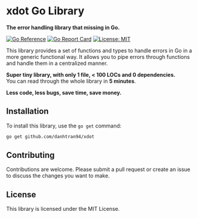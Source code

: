 # xdot Go Library

**The error handling library that missing in Go.**

[![Go Reference](https://pkg.go.dev/badge/github.com/danhtran94/xdot.svg)](https://pkg.go.dev/github.com/danhtran94/xdot)
[![Go Report Card](https://goreportcard.com/badge/github.com/danhtran94/xdot)](https://goreportcard.com/report/github.com/danhtran94/xdot)
[![License: MIT](https://img.shields.io/badge/License-MIT-yellow.svg)](https://opensource.org/licenses/MIT)

This library provides a set of functions and types to handle errors in Go in a more generic functional way. It allows you to pipe errors through functions and handle them in a centralized manner.

**Super tiny library, with only 1 file, < 100 LOCs and 0 dependencies.** \
You can read through the whole library in **5 minutes**.

**Less code, less bugs, save time, save money.**

## Installation

To install this library, use the `go get` command:

```bash
go get github.com/danhtran94/xdot
```

## Contributing

Contributions are welcome. Please submit a pull request or create an issue to discuss the changes you want to make.

## License

This library is licensed under the MIT License.
